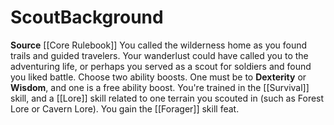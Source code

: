 ﻿---
ability:
- Dexterity
- Wisdom
ability_boost:
- Dexterity
- Wisdom
feat: '[[DATABASE/feat/Forager|Forager]]'
id: '32'
name: Scout
prerequisite: null
rarity: Common
skill:
- '[[DATABASE/skill/Survival|Survival]]'
- '[[DATABASE/skill/Lore|Lore]] related to one terrain you scouted in (such as Forest
  Lore or Cavern Lore).'
source: '[[DATABASE/source/Core Rulebook|Core Rulebook]]'
subcategory: general
trait: null
type: Background

---
# Scout<span class="item-type">Background</span>

**Source** [[Core Rulebook]] 
You called the wilderness home as you found trails and guided travelers. Your wanderlust could have called you to the adventuring life, or perhaps you served as a scout for soldiers and found you liked battle.
Choose two ability boosts. One must be to **Dexterity** or **Wisdom**, and one is a free ability boost.
You're trained in the [[Survival]] skill, and a [[Lore]] skill related to one terrain you scouted in (such as Forest Lore or Cavern Lore). You gain the [[Forager]] skill feat.